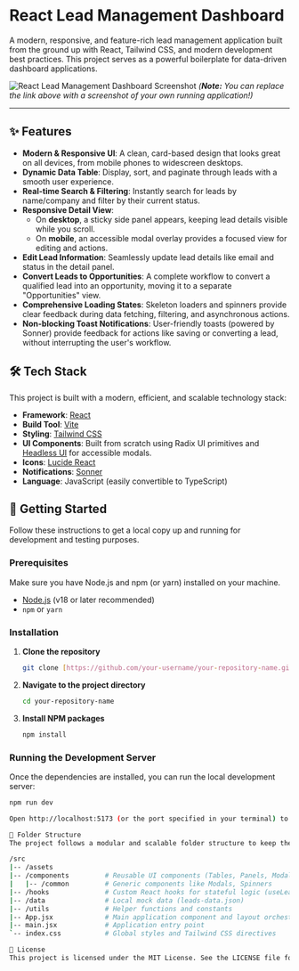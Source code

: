 # React Lead Management Dashboard

A modern, responsive, and feature-rich lead management application built from the ground up with React, Tailwind CSS, and modern development best practices. This project serves as a powerful boilerplate for data-driven dashboard applications.

![React Lead Management Dashboard Screenshot](https://i.imgur.com/gK09h6E.png)
*(**Note:** You can replace the link above with a screenshot of your own running application!)*

---

## ✨ Features

- **Modern & Responsive UI**: A clean, card-based design that looks great on all devices, from mobile phones to widescreen desktops.
- **Dynamic Data Table**: Display, sort, and paginate through leads with a smooth user experience.
- **Real-time Search & Filtering**: Instantly search for leads by name/company and filter by their current status.
- **Responsive Detail View**:
  - On **desktop**, a sticky side panel appears, keeping lead details visible while you scroll.
  - On **mobile**, an accessible modal overlay provides a focused view for editing and actions.
- **Edit Lead Information**: Seamlessly update lead details like email and status in the detail panel.
- **Convert Leads to Opportunities**: A complete workflow to convert a qualified lead into an opportunity, moving it to a separate "Opportunities" view.
- **Comprehensive Loading States**: Skeleton loaders and spinners provide clear feedback during data fetching, filtering, and asynchronous actions.
- **Non-blocking Toast Notifications**: User-friendly toasts (powered by Sonner) provide feedback for actions like saving or converting a lead, without interrupting the user's workflow.

## 🛠️ Tech Stack

This project is built with a modern, efficient, and scalable technology stack:

- **Framework**: [React](https://reactjs.org/)
- **Build Tool**: [Vite](https://vitejs.dev/)
- **Styling**: [Tailwind CSS](https://tailwindcss.com/)
- **UI Components**: Built from scratch using Radix UI primitives and [Headless UI](https://headlessui.com/) for accessible modals.
- **Icons**: [Lucide React](https://lucide.dev/)
- **Notifications**: [Sonner](https://sonner.emilkowal.ski/)
- **Language**: JavaScript (easily convertible to TypeScript)

## 🚀 Getting Started

Follow these instructions to get a local copy up and running for development and testing purposes.

### Prerequisites

Make sure you have Node.js and npm (or yarn) installed on your machine.
- [Node.js](https://nodejs.org/) (v18 or later recommended)
- `npm` or `yarn`

### Installation

1.  **Clone the repository**
    ```sh
    git clone [https://github.com/your-username/your-repository-name.git](https://github.com/your-username/your-repository-name.git)
    ```
2.  **Navigate to the project directory**
    ```sh
    cd your-repository-name
    ```
3.  **Install NPM packages**
    ```sh
    npm install
    ```

### Running the Development Server

Once the dependencies are installed, you can run the local development server:

```sh
npm run dev

Open http://localhost:5173 (or the port specified in your terminal) to view it in the browser. The app will automatically reload if you make changes to the code.

📁 Folder Structure
The project follows a modular and scalable folder structure to keep the code organized and maintainable.

/src
|-- /assets
|-- /components         # Reusable UI components (Tables, Panels, Modals, etc.)
|   |-- /common         # Generic components like Modals, Spinners
|-- /hooks              # Custom React hooks for stateful logic (useLeads, usePagination)
|-- /data               # Local mock data (leads-data.json)
|-- /utils              # Helper functions and constants
|-- App.jsx             # Main application component and layout orchestrator
|-- main.jsx            # Application entry point
`-- index.css           # Global styles and Tailwind CSS directives

📄 License
This project is licensed under the MIT License. See the LICENSE file for details.